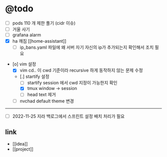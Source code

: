 # @todo

- [ ] pods 110 개 제한 풀기 (cidr 이슈)
- [ ] 거울 사기
- [ ] grafana alarm
- [X] ha 깨짐 [[home-assistant]]
  - [ ] ip_bans.yaml 파일에 왜 서버 자기 자신의 ip가 추가되는지 확인해서 조치 필요
- [o] vim 설정
  - [X] vim cd.. 이 cwd 기준이라 recursive 하게 동작하지 않는 문제 수정
  - [.] startify 설정
    - [ ] startify session 에서 cwd 지정이 가능한지 확인
    - [X] tmux window -> session
    - [ ] head text 제거
  - [ ] nvchad default theme 변경

---

- [ ] 2022-11-25 지라 백로그에서 스프린트 설정 배치 처리가 필요

## link 
- [[idea]]
- [[project]]
